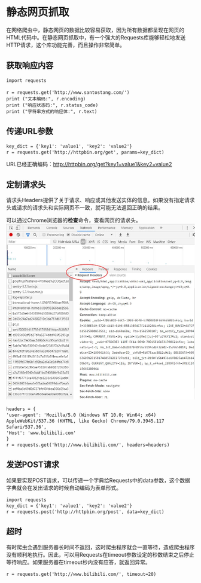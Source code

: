 # 静态网页抓取
在网络爬虫中，静态网页的数据比较容易获取，因为所有数据都呈现在网页的HTML代码中。在静态网页抓取中，有一个强大的Requests库能够轻松地发送HTTP请求，这个库功能完善，而且操作非常简单。

## 获取响应内容
```
import requests

r = requests.get('http://www.santostang.com/')
print ("文本编码:", r.encoding)
print ("响应状态码:", r.status_code)
print ("字符串方式的响应体:", r.text)
```

## 传递URL参数
```
key_dict = {'key1': 'value1', 'key2': 'value2'}
r = requests.get('http://httpbin.org/get', params=key_dict)
```
URL已经正确编码：http://httpbin.org/get?key1=value1&key2=value2

## 定制请求头
请求头Headers提供了关于请求、响应或其他发送实体的信息。如果没有指定请求头或请求的请求头和实际网页不一致，就可能无法返回正确的结果。

可以通过Chrome浏览器的**检查**命令，查看网页的请求头。
![](../图片/请求头信息.jpg)
```
headers = {
'user-agent': 'Mozilla/5.0 (Windows NT 10.0; Win64; x64) AppleWebKit/537.36 (KHTML, like Gecko) Chrome/79.0.3945.117 Safari/537.36',
'Host': 'www.bilibili.com'
}
r = requests.get('http://www.bilibili.com/', headers=headers)
```

## 发送POST请求
如果要实现POST请求，可以传递一个字典给Requests中的data参数，这个数据字典就会在发出请求的时候自动编码为表单形式。
```
import requests
key_dict = {'key1': 'value1', 'key2': 'value2'}
r = requests.post('http://httpbin.org/post', data=key_dict)
```

## 超时
有时爬虫会遇到服务器长时间不返回，这时爬虫程序就会一直等待，造成爬虫程序没有顺利地执行。因此，可以用Requests在timeout参数设定的秒数结束之后停止等待响应。如果服务器在timeout秒内没有应答，就返回异常。
```
r = requests.get('http://www.bilibili.com/', timeout=20)
```

